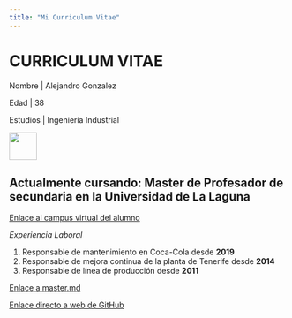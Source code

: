 ```yaml
---
title: "Mi Curriculum Vitae"
---
```


# CURRICULUM VITAE



Nombre | Alejandro Gonzalez 


Edad | 38


Estudios | Ingeniería Industrial 


<img width=50 src="http://portal.uned.es/NUEVOWEB/IMAGENES/logo_uned.gif">

## Actualmente cursando: Master de Profesador de secundaria en la Universidad de La Laguna # 




[Enlace al campus virtual del alumno](https://campusdoctoradoyposgrado2122.ull.es/user/profile.php?id=4825)


*Experiencia Laboral* 
1. Responsable de mantenimiento en Coca-Cola desde **2019**
2. Responsable de mejora continua de la planta de Tenerife desde **2014**
3. Responsable de línea de producción desde **2011**


[Enlace a master.md](https://github.com/ULL-MFP-AET-2122/aprender-markdown-alejandro-gonzalez-sarasola-alu0100260076/blob/main/master.md)


[Enlace directo a web de GitHub](http://github.com)
